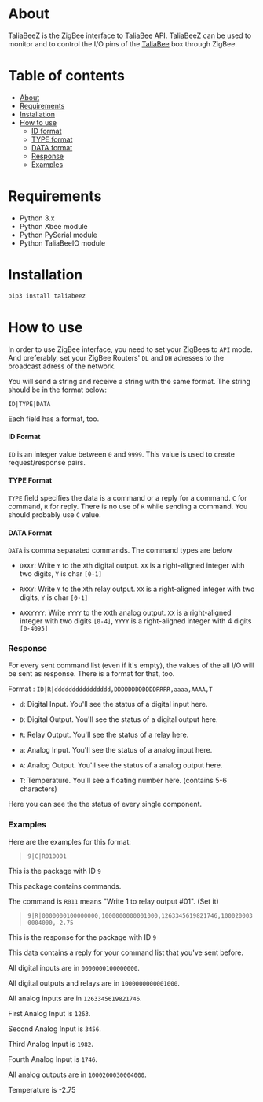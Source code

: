 About
=====
TaliaBeeZ is the ZigBee interface to [TaliaBee](https://github.com/beyaznet/TaliaBee) API. TaliaBeeZ can be used to monitor and to control the I/O pins of the [TaliaBee](https://github.com/beyaznet/TaliaBee) box through ZigBee.

Table of contents
=================
- [About](#about)
- [Requirements](#requirements)
- [Installation](#installation)
- [How to use](#how-to-use)
    - [ID format](#id-format)
    - [TYPE format](#type-format)
    - [DATA format](#data-format)
    - [Response](#response)
    - [Examples](#examples)

Requirements
============
- Python 3.x
- Python Xbee module
- Python PySerial module
- Python TaliaBeeIO module

Installation
============
```bash
pip3 install taliabeez
```

How to use
==========
In order to use ZigBee interface, you need to set your ZigBees to `API` mode.
And preferably, set your ZigBee Routers' `DL` and `DH` adresses to the broadcast adress of the network.

You will send a string and receive a string with the same format. The string should be in the format below:

`ID|TYPE|DATA`

Each field has a format, too.

#### ID Format
`ID` is an integer value between `0` and `9999`. This value is used to create request/response pairs.

#### TYPE Format
`TYPE` field specifies the data is a command or a reply for a command. `C` for command, `R` for reply.
There is no use of `R` while sending a command. You should probably use `C` value.

#### DATA Format
`DATA` is comma separated commands. The command types are below

- `DXXY`: Write `Y` to the `X`th digital output. `XX` is a right-aligned integer with two digits, `Y` is char `[0-1]`

- `RXXY`: Write `Y` to the `X`th relay output. `XX` is a right-aligned integer with two digits, `Y` is char `[0-1]`

- `AXXYYYY`: Write `YYYY` to the `XX`th analog output. `XX` is a right-aligned integer with two digits `[0-4]`, `YYYY` is a right-aligned integer with 4 digits `[0-4095]`

### Response
For every sent command list (even if it's empty), the values of the all I/O will be sent as response. There is a format for that, too.

Format : `ID|R|dddddddddddddddd,DDDDDDDDDDDDRRRR,aaaa,AAAA,T`

- `d`: Digital Input. You'll see the status of a digital input here.

- `D`: Digital Output. You'll see the status of a digital output here.

- `R`: Relay Output. You'll see the status of a relay here.

- `a`: Analog Input. You'll see the status of a analog input here.

- `A`: Analog Output. You'll see the status of a analog output here.

- `T`: Temperature. You'll see a floating number here. (contains 5-6 characters)

Here you can see the the status of every single component.

### Examples
Here are the examples for this format:

> `9|C|R010001`

  This is the package with ID `9`

  This package contains commands.

  The command is `R011` means "Write 1 to relay output #01". (Set it)


> `9|R|0000000100000000,1000000000001000,1263345619821746,1000200030004000,-2.75`

  This is the response for the package with ID `9`

  This data contains a reply for your command list that you've sent before.

  All digital inputs are in `0000000100000000`.

  All digital outputs and relays are in `1000000000001000`.

  All analog inputs are in `1263345619821746`.

  First Analog Input is `1263`.

  Second Analog Input is `3456`.

  Third Analog Input is `1982`.

  Fourth Analog Input is `1746`.

  All analog outputs are in `1000200030004000`.

  Temperature is -2.75
